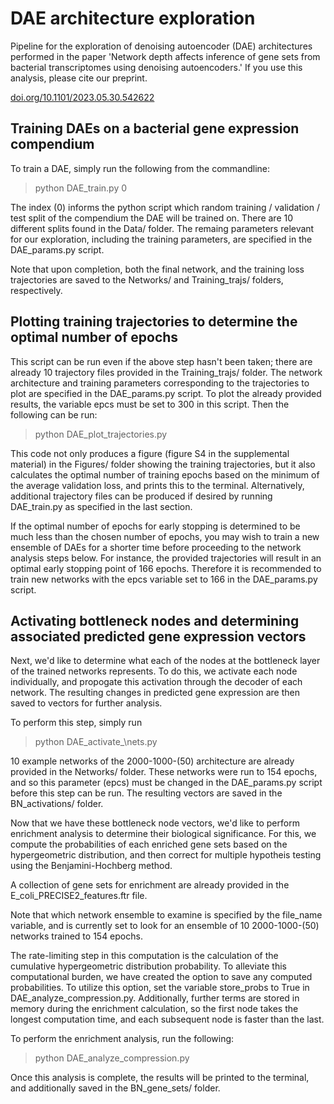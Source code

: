 # DAE architecture exploration

Pipeline for the exploration of denoising autoencoder (DAE) architectures performed in the paper 'Network depth affects inference of gene sets from bacterial transcriptomes using denoising autoencoders.' If you use this analysis, please cite our preprint.

[doi.org/10.1101/2023.05.30.542622](https://doi.org/10.1101/2023.05.30.542622)

## Training DAEs on a bacterial gene expression compendium

To train a DAE, simply run the following from the commandline:

> python DAE_train.py 0

The index (0) informs the python script which random training / validation / test split of the compendium the DAE will be trained on. There are 10 different splits found in the Data/ folder. The remaing parameters relevant for our exploration, including the training parameters, are specified in the DAE_params.py script. 

Note that upon completion, both the final network, and the training loss trajectories are saved to the Networks/ and Training_trajs/ folders, respectively.

## Plotting training trajectories to determine the optimal number of epochs

This script can be run even if the above step hasn't been taken; there are already 10 trajectory files provided in the Training\_trajs/ folder. The network architecture and training parameters corresponding to the trajectories to plot are specified in the DAE_params.py script. To plot the already provided results, the variable epcs must be set to 300 in this script. Then the following can be run:

> python DAE\_plot\_trajectories.py

This code not only produces a figure (figure S4 in the supplemental material) in the Figures/ folder showing the training trajectories, but it also calculates the optimal number of training epochs based on the minimum of the average validation loss, and prints this to the terminal.
Alternatively, additional trajectory files can be produced if desired by running DAE_train.py as specified in the last section. 

If the optimal number of epochs for early stopping is determined to be much less than the chosen number of epochs, you may wish to train a new ensemble of DAEs for a shorter time before proceeding to the network analysis steps below. For instance, the provided trajectories will result in an optimal early stopping point of 166 epochs. Therefore it is recommended to train new networks with the epcs variable set to 166 in the DAE_params.py script.

## Activating bottleneck nodes and determining associated predicted gene expression vectors

Next, we'd like to determine what each of the nodes at the bottleneck layer of the trained networks represents. To do this, we activate each node individually, and propogate this activation through the decoder of each network. The resulting changes in predicted gene expression are then saved to vectors for further analysis.

To perform this step, simply run

> python DAE\_activate_\nets.py

10 example networks of the 2000-1000-(50) architecture are already provided in the Networks/ folder. These networks were run to 154 epochs, and so this parameter (epcs) must be changed in the DAE_params.py script before this step can be run. The resulting vectors are saved in the BN\_activations/ folder.

Now that we have these bottleneck node vectors, we'd like to perform enrichment analysis to determine their biological significance. For this, we compute the probabilities of each enriched gene sets based on the hypergeometric distribution, and then correct for multiple hypotheis testing using the Benjamini-Hochberg method. 

A collection of gene sets for enrichment are already provided in the E\_coli\_PRECISE2\_features.ftr file.

Note that which network ensemble to examine is specified by the file_name variable, and is currently set to look for an ensemble of 10 2000-1000-(50) networks trained to 154 epochs.

The rate-limiting step in this computation is the calculation of the cumulative hypergeometric distribution probability. To alleviate this computational burden, we have created the option to save any computed probabilities. To utilize this option, set the variable store_probs to True in DAE\_analyze\_compression.py. Additionally, further terms are stored in memory during the enrichment calculation, so the first node takes the longest computation time, and each subsequent node is faster than the last.

To perform the enrichment analysis, run the following:

> python DAE\_analyze\_compression.py

Once this analysis is complete, the results will be printed to the terminal, and additionally saved in the BN\_gene\_sets/ folder. 

